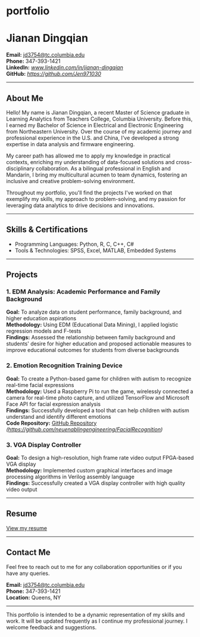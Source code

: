 # portfolio
# Jianan Dingqian

**Email:** jd3754@tc.columbia.edu  
**Phone:** 347-393-1421  
**LinkedIn:** *www.linkedin.com/in/jianan-dingqian*  
**GitHub:** *https://github.com/Jen971030*

---

## About Me

Hello! My name is Jianan Dingqian, a recent Master of Science graduate in Learning Analytics from Teachers College, Columbia University. Before this, I earned my Bachelor of Science in Electrical and Electronic Engineering from Northeastern University. Over the course of my academic journey and professional experience in the U.S. and China, I've developed a strong expertise in data analysis and firmware engineering.

My career path has allowed me to apply my knowledge in practical contexts, enriching my understanding of data-focused solutions and cross-disciplinary collaboration. As a bilingual professional in English and Mandarin, I bring my multicultural acumen to team dynamics, fostering an inclusive and creative problem-solving environment.

Throughout my portfolio, you'll find the projects I've worked on that exemplify my skills, my approach to problem-solving, and my passion for leveraging data analytics to drive decisions and innovations.

---

## Skills & Certifications

* Programming Languages: Python, R, C, C++, C#
* Tools & Technologies: SPSS, Excel, MATLAB, Embedded Systems

---

## Projects

### 1. EDM Analysis: Academic Performance and Family Background
**Goal:** To analyze data on student performance, family background, and higher education aspirations  
**Methodology:** Using EDM (Educational Data Mining), I applied logistic regression models and F-tests  
**Findings:** Assessed the relationship between family background and students' desire for higher education and proposed actionable measures to improve educational outcomes for students from diverse backgrounds  

### 2. Emotion Recognition Training Device
**Goal:** To create a Python-based game for children with autism to recognize real-time facial expressions  
**Methodology:** Used a Raspberry Pi to run the game, wirelessly connected a camera for real-time photo capture, and utilized TensorFlow and Microsoft Face API for facial expression analysis  
**Findings:** Successfully developed a tool that can help children with autism understand and identify different emotions  
**Code Repository:** [GitHub Repository](#) *(https://github.com/neuenablingengineering/FacialRecognition)*

### 3. VGA Display Controller
**Goal:** To design a high-resolution, high frame rate video output FPGA-based VGA display  
**Methodology:** Implemented custom graphical interfaces and image processing algorithms in Verilog assembly language  
**Findings:** Successfully created a VGA display controller with high quality video output  

---

## Resume

[View my resume](Resume(2023).pdf)


---

## Contact Me

Feel free to reach out to me for any collaboration opportunities or if you have any queries.

**Email:** jd3754@tc.columbia.edu  
**Phone:** 347-393-1421  
**Location:** Queens, NY

---

This portfolio is intended to be a dynamic representation of my skills and work. It will be updated frequently as I continue my professional journey. I welcome feedback and suggestions.
